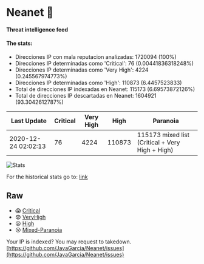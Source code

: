 # Neanet :hocho:
#### Threat intelligence feed
#### The stats:

- Direcciones IP con mala reputacion analizadas: 1720094 (100%)
- Direcciones IP determinadas como 'Critical':  76 (0.00441836318248%)
- Direcciones IP determinadas como 'Very High':  4224 (0.245567974773%)
- Direcciones IP determinadas como 'High':  110873 (6.4457523833)
- Total de direcciones IP indexadas en Neanet:  115173 (6.69573872126%)
- Total de direcciones IP descartadas en Neanet:  1604921 (93.3042612787%)

| Last Update | Critical | Very High | High | Paranoia |
| --- | --- | --- | --- | --- |
| 2020-12-24 02:02:13 | 76 | 4224 | 110873 | 115173 mixed list (Critical + Very High + High)|

![Stats](https://docs.google.com/spreadsheets/d/e/2PACX-1vSnaNMIXVabIpDJjufMlzH7poXnshF3mgd8Is1g9ytUEzVsP5my4Trn8f-xkoLLQ38xpL3HtmUexLo6/pubchart?oid=501124687&format=image)

For the historical stats go to: [link](/stats.csv)
## Raw
- :scream: [Critical](https://raw.githubusercontent.com/JavaGarcia/Neanet/master/blacklists/neanet_critical.txt)
- :fearful: [VeryHigh](https://raw.githubusercontent.com/JavaGarcia/Neanet/master/blacklists/neanet_veryHigh.txtt)
- :frowning: [High](https://raw.githubusercontent.com/JavaGarcia/Neanet/master/blacklists/neanet_high.txt)
- :dizzy_face: [Mixed-Paranoia](https://raw.githubusercontent.com/JavaGarcia/Neanet/master/blacklists/neanet_all.txt)


Your IP is indexed? You may request to takedown. [https://github.com/JavaGarcia/Neanet/issues](https://github.com/JavaGarcia/Neanet/issues)


















































































































































































































































































































































































































































































































































































































































































































































































































































































































































































































































































































































































































































































































































































































































































































































































































































































































































































































































































































































































































































































































































































































































































































































































































































































































































































































































































































































































































































































































































































































































































































